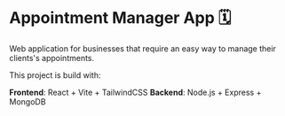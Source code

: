 # Appointment Manager App 🗓️

Web application for businesses that require an easy way to manage their clients's appointments.

This project is build with:

**Frontend**: React + Vite + TailwindCSS
**Backend**: Node.js + Express + MongoDB
